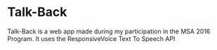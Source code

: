 # Talk-Back

Talk-Back is a web app made during my participation in the MSA 2016 Program. It uses the ResponsiveVoice Text To Speech API

